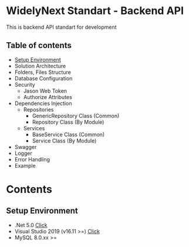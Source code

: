 # WidelyNext Standart - Backend API
This is backend API standart for development

## Table of contents
- [Setup Environment](#setup-environment)
- Solution Architecture
- Folders, Files Structure
- Database Configuration
- Security
    - Jason Web Token
    - Authorize Attributes
- Dependencies Injection
    - Repositories
      - GenericRepository Class (Common)
      - Repository Class (By Module)
    - Services
      - BaseService Class (Common)
      - Service Class (By Module)
- Swagger
- Logger
- Error Handling
- Example

# Contents
## Setup Environment
- .Net 5.0 [Click](https://dotnet.microsoft.com/download/dotnet/5.0)
- Visual Studio 2019 (v16.11 >=) [Click](https://visualstudio.microsoft.com/downloads/)
- MySQL 8.0.xx >=

